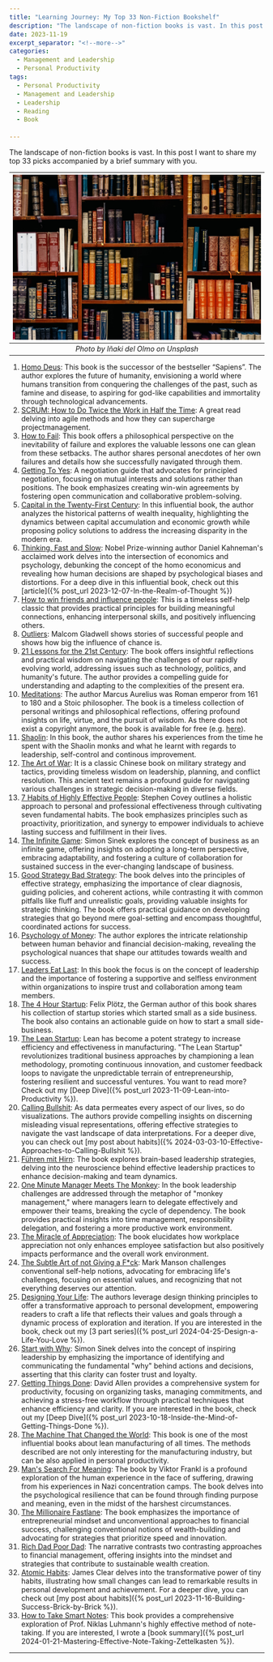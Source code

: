 ```yaml
---
title: "Learning Journey: My Top 33 Non-Fiction Bookshelf"
description: "The landscape of non-fiction books is vast. In this post I want to share my top 33 picks accompanied by a brief summary with you."
date: 2023-11-19
excerpt_separator: "<!--more-->"
categories:
  - Management and Leadership
  - Personal Productivity
tags:
  - Personal Productivity
  - Management and Leadership
  - Leadership
  - Reading
  - Book

---
```

The landscape of non-fiction books is vast. In this post I want to share my top 33 picks accompanied by a brief summary with you.

| ![image](/assets/images/inaki-del-olmo-bookshelf-unsplash.jpg) |
|:--:|
| *Photo by Iñaki del Olmo on Unsplash* |

1. [Homo Deus](https://www.google.com/search?q=Homo+Deus): This book is the successor of the bestseller “Sapiens”. The author explores the future of humanity, envisioning a world where humans transition from conquering the challenges of the past, such as famine and disease, to aspiring for god-like capabilities and immortality through technological advancements.
2. [SCRUM: How to Do Twice the Work in Half the Time](https://www.google.com/search?q=SCRUM%3A+How+to+do+twice+the+work+in+half+the+time): A great read delving into agile methods and how they can supercharge projectmanagement.
3. [How to Fail](https://www.google.com/search?q=How+to+fail): This book offers a philosophical perspective on the inevitability of failure and explores the valuable lessons one can glean from these setbacks. The author shares personal anecdotes of her own failures and details how she successfully navigated through them.
4. [Getting To Yes](https://www.google.com/search?q=Getting+To+Yes): A negotiation guide that advocates for principled negotiation, focusing on mutual interests and solutions rather than positions. The book emphasizes creating win-win agreements by fostering open communication and collaborative problem-solving.
5. [Capital in the Twenty-First Century](https://www.google.com/search?q=Capital+in+the+Twenty-First+Century): In this influential book, the author analyzes the historical patterns of wealth inequality, highlighting the dynamics between capital accumulation and economic growth while proposing policy solutions to address the increasing disparity in the modern era.
6. [Thinking, Fast and Slow](https://www.google.com/search?q=Thinking%2C+Fast+and+Slow): Nobel Prize-winning author Daniel Kahneman's acclaimed work delves into the intersection of economics and psychology, debunking the concept of the homo economicus and revealing how human decisions are shaped by psychological biases and distortions. For a deep dive in this influential book, check out this [article]({% post_url 2023-12-07-In-the-Realm-of-Thought %})
7. [How to win friends and influence people](https://www.google.com/search?q=How+to+win+friends+and+influence+people): This is a timeless self-help classic that provides practical principles for building meaningful connections, enhancing interpersonal skills, and positively influencing others.
8. [Outliers](https://www.google.com/search?q=outliers+malcolm+gladwell): Malcom Gladwell shows stories of successful people and shows how big the influence of chance is.
9. [21 Lessons for the 21st Century](https://www.google.com/search?q=21+Lessons+for+the+21st+Century): The book offers insightful reflections and practical wisdom on navigating the challenges of our rapidly evolving world, addressing issues such as technology, politics, and humanity's future. The author provides a compelling guide for understanding and adapting to the complexities of the present era.
10. [Meditations](https://www.gutenberg.org/ebooks/2680): The author Marcus Aurelius was Roman emperor from 161 to 180 and a Stoic philosopher. The book is a timeless collection of personal writings and philosophical reflections, offering profound insights on life, virtue, and the pursuit of wisdom. As there does not exist a copyright anymore, the book is available for free (e.g. [here](https://www.gutenberg.org/ebooks/2680)).
11. [Shaolin](https://www.google.com/search?q=Das+Shaolin-Prinzip): In this book, the author shares his experiences from the time he spent with the Shaolin monks and what he learnt with regards to leadership, self-control and continous improvement.
12. [The Art of War](https://www.google.com/search?q=The+art+of+war): It is a classic Chinese book on military strategy and tactics, providing timeless wisdom on leadership, planning, and conflict resolution. This ancient text remains a profound guide for navigating various challenges in strategic decision-making in diverse fields.
13. [7 Habits of Highly Effective People](https://www.google.com/search?q=7+Habits+of+Highly+Effective+People): Stephen Covey outlines a holistic approach to personal and professional effectiveness through cultivating seven fundamental habits. The book emphasizes principles such as proactivity, prioritization, and synergy to empower individuals to achieve lasting success and fulfillment in their lives.
14. [The Infinite Game](https://www.google.com/search?q=The+Infinite+Game): Simon Sinek explores the concept of business as an infinite game, offering insights on adopting a long-term perspective, embracing adaptability, and fostering a culture of collaboration for sustained success in the ever-changing landscape of business.
15. [Good Strategy Bad Strategy](https://www.google.com/search?q=Good+Strategy+Bad+Strategy): The book delves into the principles of effective strategy, emphasizing the importance of clear diagnosis, guiding policies, and coherent actions, while contrasting it with common pitfalls like fluff and unrealistic goals, providing valuable insights for strategic thinking. The book offers practical guidance on developing strategies that go beyond mere goal-setting and encompass thoughtful, coordinated actions for success.
16. [Psychology of Money](https://www.google.com/search?q=Psychology+of+Money): The author explores the intricate relationship between human behavior and financial decision-making, revealing the psychological nuances that shape our attitudes towards wealth and success.
17. [Leaders Eat Last](https://www.google.com/search?q=Leaders+eat+last): In this book the focus is on the concept of leadership and the importance of fostering a supportive and selfless environment within organizations to inspire trust and collaboration among team members.
18. [The 4 Hour Startup](https://www.google.com/search?q=The+4+hour+startup): Felix Plötz, the German author of this book shares his collection of startup stories which started small as a side business. The book also contains an actionable guide on how to start a small side-business.
19. [The Lean Startup](https://www.google.com/search?q=The+Lean+Startup): Lean has become a potent strategy to increase efficiency and effectiveness in manufacturing. "The Lean Startup" revolutionizes traditional business approaches by championing a lean methodology, promoting continuous innovation, and customer feedback loops to navigate the unpredictable terrain of entrepreneurship, fostering resilient and successful ventures. You want to read more? Check out my [Deep Dive]({% post_url 2023-11-09-Lean-into-Productivity %}).
20. [Calling Bullshit](https://www.google.com/search?q=Calling+Bullshit): As data permeates every aspect of our lives, so do visualizations. The authors provide compelling insights on discerning misleading visual representations, offering effective strategies to navigate the vast landscape of data interpretations. For a deeper dive, you can check out [my post about habits]({% 2024-03-03-10-Effective-Approaches-to-Calling-Bullshit %}).
21. [Führen mit Hirn](https://www.google.com/search?q=F%C3%BChren+mit+Hirn): The book explores brain-based leadership strategies, delving into the neuroscience behind effective leadership practices to enhance decision-making and team dynamics.
22. [One Minute Manager Meets The Monkey](https://www.google.com/search?q=One+Minute+Manager+Meets+The+Monkey): In the book leadership challenges are addressed through the metaphor of "monkey management," where managers learn to delegate effectively and empower their teams, breaking the cycle of dependency. The book provides practical insights into time management, responsibility delegation, and fostering a more productive work environment.
23. [The Miracle of Appreciation](https://www.google.com/search?q=Das+Wunder+Der+Wertschätzung): The book elucidates how workplace appreciation not only enhances employee satisfaction but also positively impacts performance and the overall work environment.
24. [The Subtle Art of not Giving a F*ck](https://www.google.com/search?q=The+subtle+Art+of+not+giving+a+f*ck): Mark Manson challenges conventional self-help notions, advocating for embracing life's challenges, focusing on essential values, and recognizing that not everything deserves our attention.
25. [Designing Your Life](https://www.google.com/search?q=Designing+Your+Life): The authors leverage design thinking principles to offer a transformative approach to personal development, empowering readers to craft a life that reflects their values and goals through a dynamic process of exploration and iteration. If you are interested in the book, check out my [3 part series]({% post_url 2024-04-25-Design-a-Life-You-Love %}).
26. [Start with Why](https://www.google.com/search?q=Start+With+Why): Simon Sinek delves into the concept of inspiring leadership by emphasizing the importance of identifying and communicating the fundamental "why" behind actions and decisions, asserting that this clarity can foster trust and loyalty.
27. [Getting Things Done](https://www.google.com/search?q=Getting+Things+Done): David Allen provides a comprehensive system for productivity, focusing on organizing tasks, managing commitments, and achieving a stress-free workflow through practical techniques that enhance efficiency and clarity. If you are interested in the book, check out my [Deep Dive]({% post_url 2023-10-18-Inside-the-Mind-of-Getting-Things-Done %}).
28. [The Machine That Changed the World](https://www.google.com/search?q=The+Machine+That+Changed+The+World): This book is one of the most influential books about lean manufacturing of all times. The methods described are not only interesting for the manufacturing industry, but can be also applied in personal productivity.
29. [Man's Search For Meaning](https://www.google.com/search?q=Mans+Search+For+Meaning): The book by Viktor Frankl is a profound exploration of the human experience in the face of suffering, drawing from his experiences in Nazi concentration camps. The book delves into the psychological resilience that can be found through finding purpose and meaning, even in the midst of the harshest circumstances.
30. [The Millionaire Fastlane](https://www.google.com/search?q=The+Millionaire+Fastlane): The book emphasizes the importance of entrepreneurial mindset and unconventional approaches to financial success, challenging conventional notions of wealth-building and advocating for strategies that prioritize speed and innovation.
31. [Rich Dad Poor Dad](https://www.google.com/search?q=Rich+Dad+Poor+Dad): The narrative contrasts two contrasting approaches to financial management, offering insights into the mindset and strategies that contribute to sustainable wealth creation.
32. [Atomic Habits](https://www.google.com/search?q=Atomic+Habits): James Clear delves into the transformative power of tiny habits, illustrating how small changes can lead to remarkable results in personal development and achievement. For a deeper dive, you can check out [my post about habits]({% post_url 2023-11-16-Building-Success-Brick-by-Brick %}).
33. [How to Take Smart Notes](https://www.google.com/search?q=How+to+take+smart+notes): This book provides a comprehensive exploration of Prof. Niklas Luhmann's highly effective method of note-taking. If you are interested, I wrote a [book summary]({% post_url 2024-01-21-Mastering-Effective-Note-Taking-Zettelkasten %}).

---

<!--*Short Disclaimer: With the links I aim to give you direct and easy access to the books online, utilizing affiliate links for this purpose. When you make a purchase using these links, the price for you stays the same, but I receive a small commission. However, I strongly urge you to prioritize supporting your local bookstore whenever you decide to buy a book.*-->